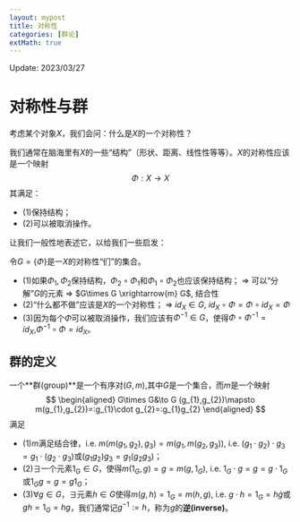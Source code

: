 ```yaml
---
layout: mypost
title: 对称性
categories: [群论]
extMath: true
---
```


Update: 2023/03/27

# 对称性与群
考虑某个对象$X$，我们会问：什么是$X$的一个对称性？

我们通常在脑海里有$X$的一些“结构”（形状、距离、线性性等等）。$X$的对称性应该是一个映射
$$
\Phi:X\to X
$$
其满足：
- (1)保持结构；
- (2)可以被取消操作。

让我们一般性地表述它，以给我们一些启发：

令$G=\{\Phi\}$是一$X$的对称性“们”的集合。
- (1)如果$\Phi_{1},\Phi_{2}$保持结构，$\Phi_{2}\circ\Phi_{1}$和$\Phi_{1}\circ\Phi_{2}$也应该保持结构；
$\Rightarrow$ 可以“分解”$G$的元素 $\Rightarrow$ $G\times G \xrightarrow{m} G$, 结合性
- (2)“什么都不做”应该是$X$的一个对称性；
$\Rightarrow$ $id_{X}\in G$, $id_{X}\circ\Phi=\Phi\circ id_{X}=\Phi$
- (3)因为每个$\Phi$可以被取消操作，我们应该有$\Phi^{-1}\in G$，使得$\Phi\circ\Phi^{-1}=id_{X}$,$\Phi^{-1}\circ\Phi=id_{X}$。

## 群的定义
一个**群(group)**是一个有序对$(G,m)$,其中$G$是一个集合，而$m$是一个映射
$$
\begin{aligned}
G\times G&\to G
(g_{1},g_{2})\mapsto m(g_{1},g_{2})=:g_{1}\cdot g_{2}=:g_{1}g_{2}
\end{aligned}
$$
满足
- (1)$m$满足结合律，i.e. $m(m(g_{1},g_{2}),g_{3})=m(g_{1},m(g_{2},g_{3}))$, i.e. $(g_{1}\cdot g_{2})\cdot g_{3}=g_{1}\cdot(g_{2}\cdot g_{3})$或$(g_{1}g_{2})g_{3}=g_{1}(g_{2}g_{3})$；
- (2)$\exists$一个元素$1_{G}\in G$，使得$m(1_{G},g)=g=m(g,1_{G})$, i.e. $1_{G}\cdot g=g=g\cdot 1_{G}$或$1_{G}g=g=g 1_{G}$；
- (3)$\forall g\in G$，$\exists$元素$h\in G$使得$m(g,h)=1_{G}=m(h,g)$, i.e. $g\cdot h=1_{G}=h\dot g$或$gh=1_{G}=hg$，我们通常记$g^{-1}:=h$，称为$g$的**逆(inverse)**。
